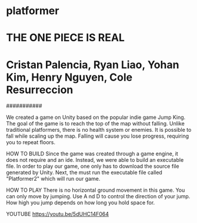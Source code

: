 # platformer
# THE ONE PIECE IS REAL
# Cristan Palencia, Ryan Liao, Yohan Kim, Henry Nguyen, Cole Resurreccion
###########

We created a game on Unity based on the popular indie game Jump King. The goal of the game is to reach the top of the map without falling. Unlike traditional platformers, there is no health system or enemies. It is possible to fall while scaling up the map. Falling will cause you lose progress, requiring you to repeat floors. 

HOW TO BUILD
Since the game was created through a game engine, it does not require and an ide. Instead, we were able to build an executable file. In order to play our game, one only has to download the source file generated by Unity. Next, the must run the executable file called "Platformer2" which will run our game. 

HOW TO PLAY
There is no horizontal ground movement in this game. You can only move by jumping. Use A nd D to control the direction of your jump. How high you jump depends on how long you hold space for. 

YOUTUBE 
https://youtu.be/5dUHC14F064
